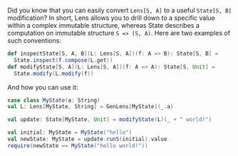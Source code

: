Did you know that you can easily convert `Lens[S, A]` to a useful `State[S, B]` modification?
In short, Lens allows you to drill down to a specific value within a complex immutable structure, whereas State describes a computation on immutable structure `S => (S, A)`.
Here are two examples of such conventions:

```scala
def inspectState[S, A, B](L: Lens[S, A])(f: A => B): State[S, B] =
  State.inspect(f.compose(L.get))
def modifyState[S, A](L: Lens[S, A])(f: A => A): State[S, Unit] =
  State.modify(L.modify(f))
```

And how you can use it:

```scala
case class MyState(a: String)
val L: Lens[MyState, String] = GenLens[MyState](_.a)

val update: State[MyState, Unit] = modifyState(L)(_ + " world!")

val initial: MyState = MyState("hello")
val newState: MyState = update.runS(initial).value
require(newState == MyState("hello world!"))
```
